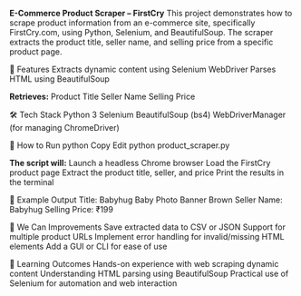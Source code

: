 **E-Commerce Product Scraper – FirstCry**
This project demonstrates how to scrape product information from an e-commerce site, specifically FirstCry.com, using Python, Selenium, and BeautifulSoup. The scraper extracts the product title, seller name, and selling price from a specific product page.

📌 Features
Extracts dynamic content using Selenium WebDriver
Parses HTML using BeautifulSoup

**Retrieves:**
Product Title
Seller Name
Selling Price

🛠️ Tech Stack
Python 3
Selenium
BeautifulSoup (bs4)
WebDriverManager (for managing ChromeDriver)

🚀 How to Run
python
Copy
Edit
python product_scraper.py

**The script will:**
Launch a headless Chrome browser
Load the FirstCry product page
Extract the product title, seller, and price
Print the results in the terminal

📄 Example Output
Title: Babyhug Baby Photo Banner Brown
Seller Name: Babyhug
Selling Price: ₹199

📌 We Can Improvements
Save extracted data to CSV or JSON
Support for multiple product URLs
Implement error handling for invalid/missing HTML elements
Add a GUI or CLI for ease of use

🧠 Learning Outcomes
Hands-on experience with web scraping dynamic content
Understanding HTML parsing using BeautifulSoup
Practical use of Selenium for automation and web interaction
